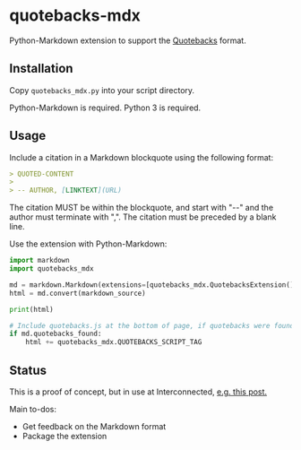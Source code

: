 # quotebacks-mdx

Python-Markdown extension to support the [Quotebacks](https://quotebacks.net) format.


## Installation

Copy `quotebacks_mdx.py` into your script directory.

Python-Markdown is required. Python 3 is required.


## Usage

Include a citation in a Markdown blockquote using the following format:

```markdown
> QUOTED-CONTENT
>
> -- AUTHOR, [LINKTEXT](URL)
```

The citation MUST be within the blockquote, and start with "--" and the author must terminate with ",". The citation must be preceded by a blank line.

Use the extension with Python-Markdown:

```python
import markdown
import quotebacks_mdx

md = markdown.Markdown(extensions=[quotebacks_mdx.QuotebacksExtension()])
html = md.convert(markdown_source)

print(html)

# Include quotebacks.js at the bottom of page, if quotebacks were found
if md.quotebacks_found:
    html += quotebacks_mdx.QUOTEBACKS_SCRIPT_TAG
```


## Status

This is a proof of concept, but in use at Interconnected, [e.g. this post.](http://interconnected.org/home/2020/06/12/gibson)

Main to-dos:

* Get feedback on the Markdown format
* Package the extension
